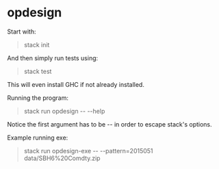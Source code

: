 # opdesign

Start with:
> stack init

And then simply run tests using:
> stack test

This will even install GHC if not already installed.

Running the program:
> stack run opdesign -- --help

Notice the first argument has to be -- in order to escape stack's options.

Example running exe:
> stack run opdesign-exe -- --pattern=2015051 data/SBH6%20Comdty.zip
